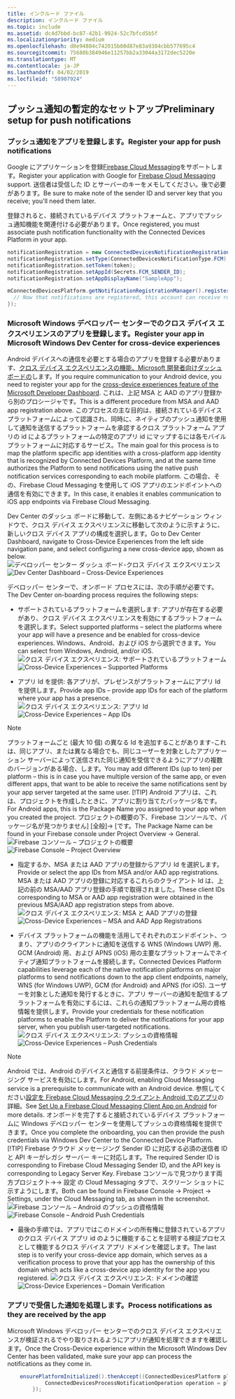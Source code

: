 ```yaml
---
title: インクルード ファイル
description: インクルード ファイル
ms.topic: include
ms.assetid: dc4d7bbd-bc87-42b1-9924-52c7bfcd5b5f
ms.localizationpriority: medium
ms.openlocfilehash: d8e94884c742015b08d87e83a9384cbb577695c4
ms.sourcegitcommit: 75680b384946e11257bb2a33044a3172dec5220e
ms.translationtype: MT
ms.contentlocale: ja-JP
ms.lasthandoff: 04/02/2019
ms.locfileid: "58907924"
---
```

## <a name="preliminary-setup-for-push-notifications"></a><span data-ttu-id="2471b-103">プッシュ通知の暫定的なセットアップ</span><span class="sxs-lookup"><span data-stu-id="2471b-103">Preliminary setup for push notifications</span></span>

### <a name="register-your-app-for-push-notifications"></a><span data-ttu-id="2471b-104">プッシュ通知をアプリを登録します。</span><span class="sxs-lookup"><span data-stu-id="2471b-104">Register your app for push notifications</span></span>

<span data-ttu-id="2471b-105">Google にアプリケーションを登録[Firebase Cloud Messaging](https://firebase.google.com/docs/cloud-messaging/android/client)をサポートします。</span><span class="sxs-lookup"><span data-stu-id="2471b-105">Register your application with Google for [Firebase Cloud Messaging](https://firebase.google.com/docs/cloud-messaging/android/client) support.</span></span> <span data-ttu-id="2471b-106">送信者は受信した ID とサーバーのキーをメモしてください。後で必要があります。</span><span class="sxs-lookup"><span data-stu-id="2471b-106">Be sure to make note of the sender ID and server key that you receive; you'll need them later.</span></span> 

<span data-ttu-id="2471b-107">登録されると、接続されているデバイス プラットフォームと、アプリでプッシュ通知機能を関連付ける必要があります。</span><span class="sxs-lookup"><span data-stu-id="2471b-107">Once registered, you must associate push notification functionality with the Connected Devices Platform in your app.</span></span>

```Java
notificationRegistration = new ConnectedDevicesNotificationRegistration();
notificationRegistration.setType(ConnectedDevicesNotificationType.FCM);
notificationRegistration.setToken(token);
notificationRegistration.setAppId(Secrets.FCM_SENDER_ID);
notificationRegistration.setAppDisplayName("SampleApp");

mConnectedDevicesPlatform.getNotificationRegistrationManager().registerForAccountAsync(mConnectedDevicesAccount).whenComplete(() -> {
  // Now that notifications are registered, this account can receive replies to commands and incoming commands.
});
```

### <a name="register-your-app-in-microsoft-windows-dev-center-for-cross-device-experiences"></a><span data-ttu-id="2471b-108">Microsoft Windows デベロッパー センターでのクロス デバイス エクスペリエンスのアプリを登録します。</span><span class="sxs-lookup"><span data-stu-id="2471b-108">Register your app in Microsoft Windows Dev Center for cross-device experiences</span></span>
<span data-ttu-id="2471b-109">Android デバイスへの通信を必要とする場合のアプリを登録する必要があります、[クロス デバイス エクスペリエンスの機能、Microsoft 開発者向けダッシュ ボードの](https://developer.microsoft.com/dashboard/crossplatform/web)します。</span><span class="sxs-lookup"><span data-stu-id="2471b-109">If you require communication to your Android device, you need to register your app for the [cross-device experiences feature of the Microsoft Developer Dashboard](https://developer.microsoft.com/dashboard/crossplatform/web).</span></span> <span data-ttu-id="2471b-110">これは、上記 MSA と AAD のアプリ登録から別のプロシージャです。</span><span class="sxs-lookup"><span data-stu-id="2471b-110">This is a different procedure from MSA and AAD app registration above.</span></span>  <span data-ttu-id="2471b-111">このプロセスの主な目的は、接続されているデバイス プラットフォームによって認識され、同時に、ネイティブのプッシュ通知を使用して通知を送信するプラットフォームを承認するクロス プラットフォーム アプリの id によるプラットフォームの特定のアプリ id にマップするには各モバイル プラットフォームに対応するサービス。</span><span class="sxs-lookup"><span data-stu-id="2471b-111">The main goal for this process is to map the platform specific app identities with a cross-platform app identity that is recognized by Connected Devices Platform, and at the same time authorizes the Platform to send notifications using the native push notification services corresponding to each mobile platform.</span></span> <span data-ttu-id="2471b-112">この場合、その、Firebase Cloud Messaging を使用して iOS アプリのエンドポイントへの通信を有効にできます。</span><span class="sxs-lookup"><span data-stu-id="2471b-112">In this case, it enables it enables communication to iOS app endpoints via Firebase Cloud Messaging.</span></span>

<span data-ttu-id="2471b-113">Dev Center のダッシュ ボードに移動して、左側にあるナビゲーション ウィンドウで、クロス デバイス エクスペリエンスに移動して次のように示すように、新しいクロス デバイス アプリの構成を選択します。</span><span class="sxs-lookup"><span data-stu-id="2471b-113">Go to Dev Center Dashboard, navigate to Cross-Device Experiences from the left side navigation pane, and select configuring a new cross-device app, shown as below.</span></span>
<span data-ttu-id="2471b-114">![デベロッパー センター ダッシュ ボード-クロス デバイス エクスペリエンス](../../notifications/media/dev_center_portal/dev_center_portal_1_overview.png)</span><span class="sxs-lookup"><span data-stu-id="2471b-114">![Dev Center Dashboard – Cross-Device Experiences](../../notifications/media/dev_center_portal/dev_center_portal_1_overview.png)</span></span>

<span data-ttu-id="2471b-115">デベロッパー センターで、オンボード プロセスには、次の手順が必要です。</span><span class="sxs-lookup"><span data-stu-id="2471b-115">The Dev Center on-boarding process requires the following steps:</span></span>
* <span data-ttu-id="2471b-116">サポートされているプラットフォームを選択します: アプリが存在する必要があり、クロス デバイス エクスペリエンスを有効にするプラットフォームを選択します。</span><span class="sxs-lookup"><span data-stu-id="2471b-116">Select supported platforms – select the platforms where your app will have a presence and be enabled for cross-device experiences.</span></span> <span data-ttu-id="2471b-117">Windows、Android、および iOS から選択できます。</span><span class="sxs-lookup"><span data-stu-id="2471b-117">You can select from Windows, Android, and/or iOS.</span></span>
<span data-ttu-id="2471b-118">![クロス デバイス エクスペリエンス: サポートされているプラットフォーム](../../notifications/media/dev_center_portal/dev_center_portal_2_supported_platforms.png)</span><span class="sxs-lookup"><span data-stu-id="2471b-118">![Cross-Device Experiences – Supported Platforms](../../notifications/media/dev_center_portal/dev_center_portal_2_supported_platforms.png)</span></span>

* <span data-ttu-id="2471b-119">アプリ Id を提供: 各アプリが、プレゼンスがプラットフォームにアプリ Id を提供します。</span><span class="sxs-lookup"><span data-stu-id="2471b-119">Provide app IDs – provide app IDs for each of the platform where your app has a presence.</span></span> 
<span data-ttu-id="2471b-120">![クロス デバイス エクスペリエンス: アプリ Id](../../notifications/media/dev_center_portal/dev_center_portal_3_app_ids.png)</span><span class="sxs-lookup"><span data-stu-id="2471b-120">![Cross-Device Experiences – App IDs](../../notifications/media/dev_center_portal/dev_center_portal_3_app_ids.png)</span></span>
> [!NOTE]
> <span data-ttu-id="2471b-121">プラットフォームごと (最大 10 個) の異なる Id を追加することがあります-これは、同じアプリ、または異なる場合でも、同じユーザーを対象としたアプリケーション サーバーによって送信された同じ通知を受信できるようにアプリの複数のバージョンがある場合、します。</span><span class="sxs-lookup"><span data-stu-id="2471b-121">You may add different IDs (up to ten) per platform – this is in case you have multiple version of the same app, or even different apps, that want to be able to receive the same notifications sent by your app server targeted at the same user.</span></span> 
> [!TIP] 
> <span data-ttu-id="2471b-122">Android アプリは、これは、プロジェクトを作成したときに、アプリに割り当てたパッケージ名です。</span><span class="sxs-lookup"><span data-stu-id="2471b-122">For Android apps, this is the Package Name you assigned to your app when you created the project.</span></span> <span data-ttu-id="2471b-123">プロジェクトの概要の下、Firebase コンソールで、パッケージ名が見つかりません] [全般]-> [です。</span><span class="sxs-lookup"><span data-stu-id="2471b-123">The Package Name can be found in your Firebase console under Project Overview -> General.</span></span>
<span data-ttu-id="2471b-124">![Firebase コンソール – プロジェクトの概要](../../notifications/media/dev_center_portal/firebase_overview.png)</span><span class="sxs-lookup"><span data-stu-id="2471b-124">![Firebase Console – Project Overview](../../notifications/media/dev_center_portal/firebase_overview.png)</span></span>

* <span data-ttu-id="2471b-125">指定するか、MSA または AAD アプリの登録からアプリ Id を選択します。</span><span class="sxs-lookup"><span data-stu-id="2471b-125">Provide or select the app IDs from MSA and/or AAD app registrations.</span></span> <span data-ttu-id="2471b-126">MSA または AAD アプリの登録に対応するこれらのクライアント Id は、上記の前の MSA/AAD アプリ登録の手順で取得されました。</span><span class="sxs-lookup"><span data-stu-id="2471b-126">These client IDs corresponding to MSA or AAD app registration were obtained in the previous MSA/AAD app registration steps from above.</span></span> 
<span data-ttu-id="2471b-127">![クロス デバイス エクスペリエンス: MSA と AAD アプリの登録](../../notifications/media/dev_center_portal/dev_center_portal_4_msa_aad_connections.png)</span><span class="sxs-lookup"><span data-stu-id="2471b-127">![Cross-Device Experiences – MSA and AAD App Registrations](../../notifications/media/dev_center_portal/dev_center_portal_4_msa_aad_connections.png)</span></span>

* <span data-ttu-id="2471b-128">デバイス プラットフォームの機能を活用してそれぞれのエンドポイント、つまり、アプリのクライアントに通知を送信する WNS (Windows UWP) 用、GCM (Android) 用、および APNS (iOS) 用の主要なプラットフォームでネイティブ通知プラットフォームを接続します。</span><span class="sxs-lookup"><span data-stu-id="2471b-128">Connected Devices Platform capabilities leverage each of the native notification platforms on major platforms to send notifications down to the app client endpoints, namely, WNS (for Windows UWP), GCM (for Android) and APNS (for iOS).</span></span> <span data-ttu-id="2471b-129">ユーザーを対象とした通知を発行するときに、アプリ サーバーの通知を配信するプラットフォームを有効にするには、これらの通知プラットフォーム用の資格情報を提供します。</span><span class="sxs-lookup"><span data-stu-id="2471b-129">Provide your credentials for these notification platforms to enable the Platform to deliver the notifications for your app server, when you publish user-targeted notifications.</span></span>
<span data-ttu-id="2471b-130">![クロス デバイス エクスペリエンス: プッシュの資格情報](../../notifications/media/dev_center_portal/dev_center_portal_5_push_credentials.png)</span><span class="sxs-lookup"><span data-stu-id="2471b-130">![Cross-Device Experiences – Push Credentials](../../notifications/media/dev_center_portal/dev_center_portal_5_push_credentials.png)</span></span>
> [!NOTE] 
> <span data-ttu-id="2471b-131">Android では、Android のデバイスと通信する前提条件は、クラウド メッセージング サービスを有効にします。</span><span class="sxs-lookup"><span data-stu-id="2471b-131">For Android, enabling Cloud Messaging service is a prerequisite to communicate with an Android device.</span></span> <span data-ttu-id="2471b-132">参照してください[設定を Firebase Cloud Messaging クライアント Android でのアプリ](https://firebase.google.com/docs/cloud-messaging/android/client)の詳細。</span><span class="sxs-lookup"><span data-stu-id="2471b-132">See [Set Up a Firebase Cloud Messaging Client App on Android](https://firebase.google.com/docs/cloud-messaging/android/client) for more details.</span></span> <span data-ttu-id="2471b-133">オンボードを完了すると接続されているデバイス プラットフォームに Windows デベロッパー センターを使用してプッシュの資格情報を提供できます。</span><span class="sxs-lookup"><span data-stu-id="2471b-133">Once you complete the onboarding, you can then provide the push credentials via Windows Dev Center to the Connected Device Platform.</span></span> 
> [!TIP] 
> <span data-ttu-id="2471b-134">Firebase クラウド メッセージング Sender ID に対応する必須の送信者 ID と API キーがレガシ サーバー キーに対応します。</span><span class="sxs-lookup"><span data-stu-id="2471b-134">The required Sender ID is corresponding to Firebase Cloud Messaging Sender ID, and the API key is corresponding to Legacy Server Key.</span></span> <span data-ttu-id="2471b-135">Firebase コンソールで見つかります両方プロジェクト->-> 設定 の Cloud Messaging タブで、スクリーン ショットに示すようにします。</span><span class="sxs-lookup"><span data-stu-id="2471b-135">Both can be found in Firebase Console -> Project -> Settings, under the Cloud Messaging tab, as shown in the screenshot.</span></span>
<span data-ttu-id="2471b-136">![Firebase コンソール – Android のプッシュの資格情報](../../notifications/media/dev_center_portal/firebase_push_creds.png)</span><span class="sxs-lookup"><span data-stu-id="2471b-136">![Firebase Console – Android Push Credentials](../../notifications/media/dev_center_portal/firebase_push_creds.png)</span></span>

* <span data-ttu-id="2471b-137">最後の手順では、アプリではこのドメインの所有権に登録されているアプリのクロス デバイス アプリ id のように機能することを証明する検証プロセスとして機能するクロス デバイス アプリ ドメインを確認します。</span><span class="sxs-lookup"><span data-stu-id="2471b-137">The last step is to verify your cross-device app domain, which serves as a verification process to prove that your app has the ownership of this domain which acts like a cross-device app identity for the app you registered.</span></span>
<span data-ttu-id="2471b-138">![クロス デバイス エクスペリエンス: ドメインの確認](../../notifications/media/dev_center_portal/dev_center_portal_6_domain_verification.png)</span><span class="sxs-lookup"><span data-stu-id="2471b-138">![Cross-Device Experiences – Domain Verification](../../notifications/media/dev_center_portal/dev_center_portal_6_domain_verification.png)</span></span>

### <a name="process-notifications-as-they-are-received-by-the-app"></a><span data-ttu-id="2471b-139">アプリで受信した通知を処理します。</span><span class="sxs-lookup"><span data-stu-id="2471b-139">Process notifications as they are received by the app</span></span>

<span data-ttu-id="2471b-140">Microsoft Windows デベロッパー センターでのクロス デバイス エクスペリエンスが検証されるでやり取りされるようにアプリが通知を処理できますを確認します。</span><span class="sxs-lookup"><span data-stu-id="2471b-140">Once the Cross-Device experience within the Microsoft Windows Dev Center has been validated, make sure your app can process the notifications as they come in.</span></span> 

```Java
    ensurePlatformInitialized().thenAccept((ConnectedDevicesPlatform platform) -> {
            ConnectedDevicesProcessNotificationOperation operation = platform.processNotification(data);
        });
```

